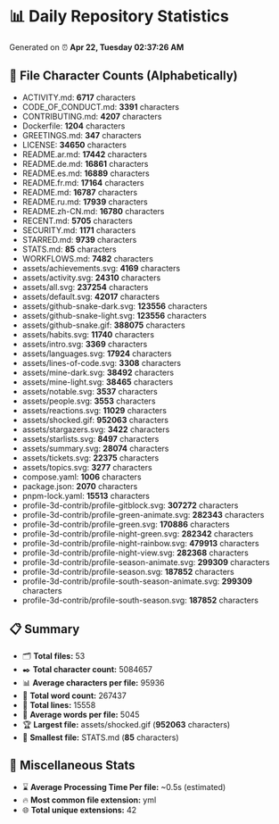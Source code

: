 # 📊 Daily Repository Statistics
Generated on ⏰ **Apr 22, Tuesday 02:37:26 AM**

## 📂 File Character Counts (Alphabetically)
- ACTIVITY.md: **6717** characters
- CODE_OF_CONDUCT.md: **3391** characters
- CONTRIBUTING.md: **4207** characters
- Dockerfile: **1204** characters
- GREETINGS.md: **347** characters
- LICENSE: **34650** characters
- README.ar.md: **17442** characters
- README.de.md: **16861** characters
- README.es.md: **16889** characters
- README.fr.md: **17164** characters
- README.md: **16787** characters
- README.ru.md: **17939** characters
- README.zh-CN.md: **16780** characters
- RECENT.md: **5705** characters
- SECURITY.md: **1171** characters
- STARRED.md: **9739** characters
- STATS.md: **85** characters
- WORKFLOWS.md: **7482** characters
- assets/achievements.svg: **4169** characters
- assets/activity.svg: **24310** characters
- assets/all.svg: **237254** characters
- assets/default.svg: **42017** characters
- assets/github-snake-dark.svg: **123556** characters
- assets/github-snake-light.svg: **123556** characters
- assets/github-snake.gif: **388075** characters
- assets/habits.svg: **11740** characters
- assets/intro.svg: **3369** characters
- assets/languages.svg: **17924** characters
- assets/lines-of-code.svg: **3308** characters
- assets/mine-dark.svg: **38492** characters
- assets/mine-light.svg: **38465** characters
- assets/notable.svg: **3537** characters
- assets/people.svg: **3553** characters
- assets/reactions.svg: **11029** characters
- assets/shocked.gif: **952063** characters
- assets/stargazers.svg: **3422** characters
- assets/starlists.svg: **8497** characters
- assets/summary.svg: **28074** characters
- assets/tickets.svg: **22375** characters
- assets/topics.svg: **3277** characters
- compose.yaml: **1006** characters
- package.json: **2070** characters
- pnpm-lock.yaml: **15513** characters
- profile-3d-contrib/profile-gitblock.svg: **307272** characters
- profile-3d-contrib/profile-green-animate.svg: **282343** characters
- profile-3d-contrib/profile-green.svg: **170886** characters
- profile-3d-contrib/profile-night-green.svg: **282342** characters
- profile-3d-contrib/profile-night-rainbow.svg: **479913** characters
- profile-3d-contrib/profile-night-view.svg: **282368** characters
- profile-3d-contrib/profile-season-animate.svg: **299309** characters
- profile-3d-contrib/profile-season.svg: **187852** characters
- profile-3d-contrib/profile-south-season-animate.svg: **299309** characters
- profile-3d-contrib/profile-south-season.svg: **187852** characters

## 📋 Summary
- 🗂️ **Total files:** 53
- ✒️ **Total character count:** 5084657
- 📊 **Average characters per file:** 95936
- 📝 **Total word count:** 267437
- 🧾 **Total lines:** 15558
- 📐 **Average words per file:** 5045
- 🏆 **Largest file:** assets/shocked.gif (**952063** characters)
- 🥉 **Smallest file:** STATS.md (**85** characters)

## 🌟 Miscellaneous Stats
- ⌛ **Average Processing Time Per file:** ~0.5s (estimated)
- 🔥 **Most common file extension:** yml
- 🌐 **Total unique extensions:** 42
